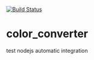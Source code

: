 [![Build Status](https://travis-ci.org/kevinxin90/color_converter.svg?branch=master)](https://travis-ci.com/kevinxin90/color_converter)
<br />
# color_converter
test nodejs automatic integration
